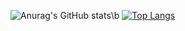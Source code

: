 ![Anurag's GitHub stats](https://github-readme-stats.vercel.app/api?username=LJH5&show_icons=true&theme=radical)\b
[![Top Langs](https://github-readme-stats.vercel.app/api/top-langs/?username=LJH5&layout=compact)](https://github.com/LJH5/github-readme-stats)
